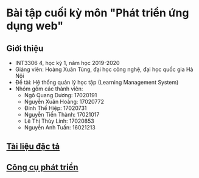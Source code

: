 # Bài tập cuối kỳ môn "Phát triển ứng dụng web"

## Giới thiệu

* INT3306 4, học kỳ 1, năm học 2019-2020
* Giảng viên: Hoàng Xuân Tùng, đại học công nghệ, đại học quốc gia Hà Nội
* Đề tài: Hệ thống quản lý học tập (Learning Management System)
* Nhóm gồm các thành viên:
    * Ngô Quang Dương: 17020191
    * Nguyễn Xuân Hoàng: 17020772
    * Đinh Thế Hiệp: 17020731
    * Nguyễn Tiến Thành: 17021017
    * Lê Thị Thùy Linh: 17020853
    * Nguyễn Anh Tuấn: 16021213

## [Tài liệu đặc tả](./docs/SRS.md)

## [Công cụ phát triển](./docs/tools.md)
